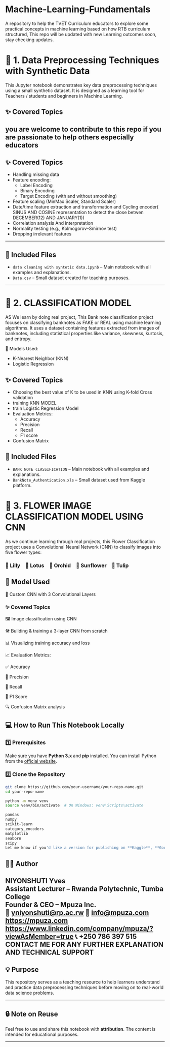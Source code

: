 # Machine-Learning-Fundamentals
A repository to help the TVET Curriculum educators to explore some practical concepts in machine learning based on how RTB curriculum structured, This repo will be updated with new Learning outcomes soon, stay checking updates.
# 🧼 1. Data Preprocessing Techniques with Synthetic Data

This Jupyter notebook demonstrates key data preprocessing techniques using a small synthetic dataset. It is designed as a learning tool for Teachers / students and beginners in Machine Learning.

## ✨ Covered Topics
you are welcome to contribute to this repo if you are passionate to help others especially educators
---

## ✨ Covered Topics

- Handling missing data
- Feature encoding:
  - Label Encoding
  - Binary Encoding
  - Target Encoding (with and without smoothing)
- Feature scaling (MinMax Scaler, Standard Scaler)
- Date/time feature extraction and transformation and Cycling encoder( SINUS AND COSINE representation to detect the close betwen DECEMBER(12) AND JANUARY(1))
- Correlation analysis And interpretation
- Normality testing (e.g., Kolmogorov–Smirnov test)
- Dropping irrelevant features

---

## 📁 Included Files

- `data cleaning with syntetic data.ipynb` – Main notebook with all examples and explanations.
- `Data.csv` – Small dataset created for teaching purposes.

---
# 🧼 2. CLASSIFICATION MODEL
AS We learn by doing real project, This Bank note classification project focuses on classifying banknotes as FAKE or REAL using machine learning algorithms. It uses a dataset containing features extracted from images of banknotes, including statistical properties like variance, skewness, kurtosis, and entropy.

🧠 Models Used:
- K-Nearest Neighbor (KNN)
- Logistic Regression

## ✨ Covered Topics

- Choosing the best value of K to be used in KNN using K-fold Cross validation
- training KNN MODEL
- train Logistic Regression Model
- Evaluation Metrics:
  - Accuracy
  - Precision
  - Recall
  - F1 score
- Confusion Matrix

## 📁 Included Files

- `BANK NOTE CLASSIFICATION` – Main notebook with all examples and explanations.
- `BankNote_Authentication.xls` – Small dataset used from Kaggle platform.

# 🌺 3. FLOWER IMAGE CLASSIFICATION MODEL USING CNN
As we continue learning through real projects, this Flower Classification project uses a Convolutional Neural Network (CNN) to classify images into five flower types:

### 🌼 Lilly 🌸 Lotus 🌺 Orchid 🌻 Sunflower 🌷 Tulip

## 🧠 Model Used
🧱 Custom CNN with 3 Convolutional Layers

### ✨ Covered Topics
🖼️ Image classification using CNN

🛠️ Building & training a 3-layer CNN from scratch

📊 Visualizing training accuracy and loss

📈 Evaluation Metrics:

✅ Accuracy

🎯 Precision

🔁 Recall

🧮 F1 Score

🔍 Confusion Matrix analysis



## 💻 How to Run This Notebook Locally

### 1️⃣ Prerequisites
Make sure you have **Python 3.x** and **pip** installed. You can install Python from the [official website](https://www.python.org/downloads/).

### 2️⃣ Clone the Repository

```bash
git clone https://github.com/your-username/your-repo-name.git
cd your-repo-name

python -m venv venv
source venv/bin/activate  # On Windows: venv\Scripts\activate

pandas
numpy
scikit-learn
category_encoders
matplotlib
seaborn
scipy
Let me know if you'd like a version for publishing on **Kaggle**, **Google Colab**, or a **custom webpage** too!
```
## 🧑‍🏫 Author

**NIYONSHUTI Yves**  
Assistant Lecturer – Rwanda Polytechnic, Tumba College  
Founder & CEO – Mpuza Inc.  
📧 yniyonshuti@rp.ac.rw  📧 info@mpuza.com 
https://mpuza.com  https://www.linkedin.com/company/mpuza/?viewAsMember=true
📞 +250 786 397 515
CONTACT ME FOR ANY FURTHER EXPLANATION AND TECHNICAL SUPPORT
---

## 💡 Purpose

This repository serves as a teaching resource to help learners understand and practice data preprocessing techniques before moving on to real-world data science problems.

---

## 🔒 Note on Reuse

Feel free to use and share this notebook with **attribution**. The content is intended for educational purposes.

---
